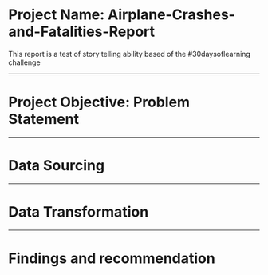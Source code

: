 # Project Name:  Airplane-Crashes-and-Fatalities-Report
This report is a test of story telling ability based of the #30daysoflearning challenge

---
# Project Objective: Problem Statement


---
# Data Sourcing



---
# Data Transformation



---
# Findings and recommendation
